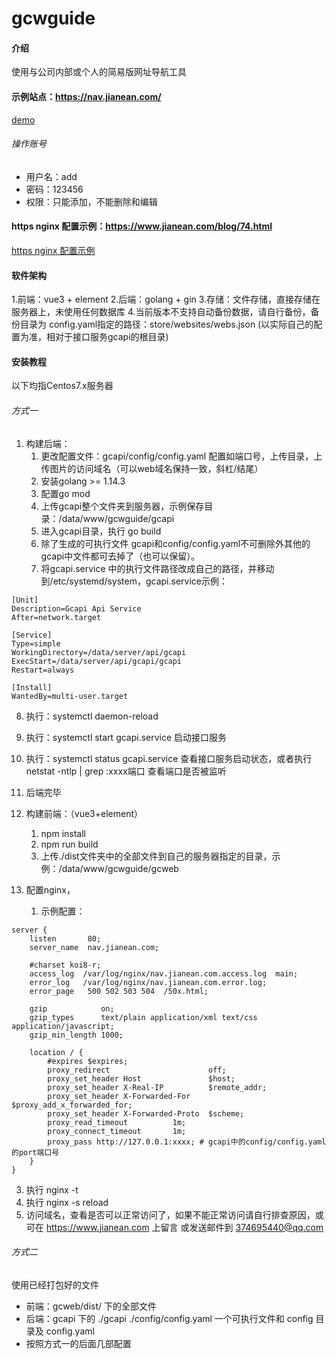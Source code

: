 # gcwguide

#### 介绍
使用与公司内部或个人的简易版网址导航工具

#### 示例站点：https://nav.jianean.com/
[demo](https://nav.jianean.com/)
###### 操作账号
- 用户名：add
- 密码：123456
- 权限：只能添加，不能删除和编辑

#### https nginx 配置示例：https://www.jianean.com/blog/74.html
[https nginx 配置示例](https://www.jianean.com/blog/74.html)


#### 软件架构
1.前端：vue3 + element
2.后端：golang + gin
3.存储：文件存储，直接存储在服务器上，未使用任何数据库
4.当前版本不支持自动备份数据，请自行备份，备份目录为 config.yaml指定的路径：store/websites/webs.json (以实际自己的配置为准，相对于接口服务gcapi的根目录)


#### 安装教程

以下均指Centos7.x服务器

###### 方式一

1. 构建后端：
   1. 更改配置文件：gcapi/config/config.yaml 配置如端口号，上传目录，上传图片的访问域名（可以web域名保持一致，斜杠/结尾）
   2. 安装golang >= 1.14.3
   3. 配置go mod
   4. 上传gcapi整个文件夹到服务器，示例保存目录：/data/www/gcwguide/gcapi
   5. 进入gcapi目录，执行 go build
   6. 除了生成的可执行文件 gcapi和config/config.yaml不可删除外其他的gcapi中文件都可去掉了（也可以保留）。
   7. 将gcapi.service 中的执行文件路径改成自己的路径，并移动到/etc/systemd/system，gcapi.service示例：
```
[Unit]
Description=Gcapi Api Service
After=network.target

[Service]
Type=simple
WorkingDirectory=/data/server/api/gcapi
ExecStart=/data/server/api/gcapi/gcapi
Restart=always

[Install]
WantedBy=multi-user.target

```
   8. 执行：systemctl daemon-reload 
   9.  执行：systemctl start gcapi.service 启动接口服务
   10. 执行：systemctl status gcapi.service 查看接口服务启动状态，或者执行netstat -ntlp | grep :xxxx端口 查看端口是否被监听
   11. 后端完毕


2. 构建前端：（vue3+element）
   1. npm install
   2. npm run build
   3. 上传./dist文件夹中的全部文件到自己的服务器指定的目录，示例：/data/www/gcwguide/gcweb


3. 配置nginx，
   1. 示例配置：
```
server {
    listen       80;
    server_name  nav.jianean.com;

    #charset koi8-r;
    access_log  /var/log/nginx/nav.jianean.com.access.log  main;
    error_log   /var/log/nginx/nav.jianean.com.error.log;
    error_page   500 502 503 504  /50x.html;
	
    gzip            on;
    gzip_types      text/plain application/xml text/css application/javascript;
    gzip_min_length 1000;

    location / {
        #expires $expires;
        proxy_redirect                      off;
        proxy_set_header Host               $host;
        proxy_set_header X-Real-IP          $remote_addr;
        proxy_set_header X-Forwarded-For    $proxy_add_x_forwarded_for;
        proxy_set_header X-Forwarded-Proto  $scheme;
        proxy_read_timeout          1m;
        proxy_connect_timeout       1m;
        proxy_pass http://127.0.0.1:xxxx; # gcapi中的config/config.yaml的port端口号
    }
}

```
   3. 执行 nginx -t
   4. 执行 nginx -s reload
   5. 访问域名，查看是否可以正常访问了，如果不能正常访问请自行排查原因，或可在 https://www.jianean.com 上留言 或发送邮件到 374695440@qq.com 

###### 方式二
使用已经打包好的文件
-   前端：gcweb/dist/ 下的全部文件
-   后端：gcapi 下的 ./gcapi ./config/config.yaml 一个可执行文件和 config 目录及 config.yaml
-   按照方式一的后面几部配置
